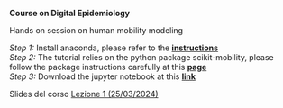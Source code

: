 

**Course on Digital Epidemiology**   

Hands on session on human mobility modeling   

*Step 1:* Install anaconda, please refer to the [**instructions**](https://docs.anaconda.com/free/anaconda/install/index.html)  
*Step 2:* The tutorial relies on the python package scikit-mobility, please follow the package instructions carefully at this [**page**](https://scikit-mobility.github.io/scikit-mobility/index.html)   
*Step 3:* Download the jupyter notebook at this [**link**](https://github.com/mattiamazzoli/Teaching/tree/main)

Slides del corso
<a href="https://github.com/mattiamazzoli/Teaching/blob/main/slides/mobility_course_lezione1.pdf" download>Lezione 1 (25/03/2024)</a>
